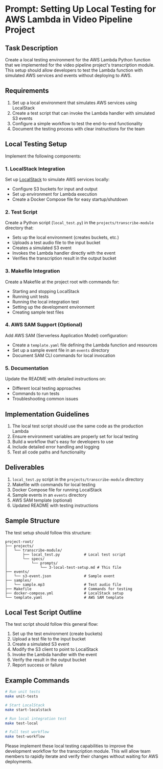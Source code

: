# Prompt: Setting Up Local Testing for AWS Lambda in Video Pipeline Project

## Task Description

Create a local testing environment for the AWS Lambda Python function that we implemented for the video pipeline project's transcription module. This setup should allow developers to test the Lambda function with simulated AWS services and events without deploying to AWS.

## Requirements

1. Set up a local environment that simulates AWS services using LocalStack
2. Create a test script that can invoke the Lambda handler with simulated S3 events
3. Configure a simple workflow to test the end-to-end functionality
4. Document the testing process with clear instructions for the team

## Local Testing Setup

Implement the following components:

### 1. LocalStack Integration

Set up [LocalStack](https://localstack.cloud/) to simulate AWS services locally:

- Configure S3 buckets for input and output
- Set up environment for Lambda execution
- Create a Docker Compose file for easy startup/shutdown

### 2. Test Script

Create a Python script (`local_test.py`) in the `projects/transcribe-module` directory that:

- Sets up the local environment (creates buckets, etc.)
- Uploads a test audio file to the input bucket
- Creates a simulated S3 event
- Invokes the Lambda handler directly with the event
- Verifies the transcription result in the output bucket

### 3. Makefile Integration

Create a Makefile at the project root with commands for:

- Starting and stopping LocalStack
- Running unit tests
- Running the local integration test
- Setting up the development environment
- Creating sample test files

### 4. AWS SAM Support (Optional)

Add AWS SAM (Serverless Application Model) configuration:

- Create a `template.yaml` file defining the Lambda function and resources
- Set up a sample event file in an `events` directory
- Document SAM CLI commands for local invocation

### 5. Documentation

Update the README with detailed instructions on:

- Different local testing approaches
- Commands to run tests
- Troubleshooting common issues

## Implementation Guidelines

1. The local test script should use the same code as the production Lambda
2. Ensure environment variables are properly set for local testing
3. Build a workflow that's easy for developers to use
4. Include detailed error handling and logging
5. Test all code paths and functionality

## Deliverables

1. `local_test.py` script in the `projects/transcribe-module` directory
2. Makefile with commands for local testing
3. Docker Compose file for running LocalStack
4. Sample events in an `events` directory
5. AWS SAM template (optional)
6. Updated README with testing instructions

## Sample Structure

The test setup should follow this structure:

```
project-root/
├── projects/
│   └── transcribe-module/
│       ├── local_test.py           # Local test script
│       └── specs/
│           └── prompts/
│               └── 3-local-test-setup.md # This file
├── events/
│   └── s3-event.json               # Sample event
├── samples/
│   └── sample.mp3                  # Test audio file
├── Makefile                        # Commands for testing
├── docker-compose.yml              # LocalStack setup
└── template.yaml                   # AWS SAM template
```

## Local Test Script Outline

The test script should follow this general flow:

1. Set up the test environment (create buckets)
2. Upload a test file to the input bucket
3. Create a simulated S3 event
4. Modify the S3 client to point to LocalStack
5. Invoke the Lambda handler with the event
6. Verify the result in the output bucket
7. Report success or failure

## Example Commands

```bash
# Run unit tests
make unit-tests

# Start LocalStack
make start-localstack

# Run local integration test
make test-local

# Full test workflow
make test-workflow
```

Please implement these local testing capabilities to improve the development workflow for the transcription module. This will allow team members to rapidly iterate and verify their changes without waiting for AWS deployments. 